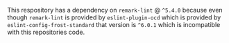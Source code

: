 This respository has a dependency on `remark-lint` @ `^5.4.0` because even though `remark-lint` is provided by `eslint-plugin-ocd` which is provided by `eslint-config-frost-standard` that version is `^6.0.1` which is incompatible with this repositories code.
